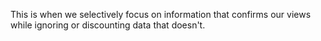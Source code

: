 This is when we selectively focus on information that confirms our views while ignoring or discounting data that doesn't.